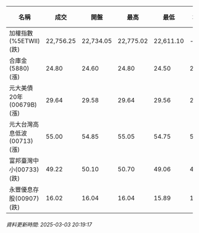 | 名稱 | 成交 | 開盤 | 最高 | 最低 | 均價 | 成交金額(億) | 昨收 | 漲跌幅 | 漲跌 | 總量 | 昨量 | 振幅 |
| -------- | -------- | -------- | -------- |-------- | -------- | -------- |-------- |-------- |-------- | -------- | -------- |-------- |
|加權指數(%5ETWII) (跌)|22,756.25|22,734.05|22,775.02|22,611.10|-|4,208.00|23,053.18|1.29%|296.93|7,224,378|0|0.71%|
|合庫金(5880) (漲)|24.80|24.60|24.80|24.50|24.66|4.61|24.55|1.02%|0.25|18,676|15,688|1.22%|
|元大美債20年(00679B) (漲)|29.64|29.58|29.64|29.56|29.60|26.63|29.51|0.44%|0.13|89,966|91,310|0.27%|
|元大台灣高息低波(00713) (漲)|55.00|54.85|55.05|54.75|54.90|9.60|54.95|0.09%|0.05|17,486|11,847|0.55%|
|富邦臺灣中小(00733) (跌)|49.22|50.10|50.70|49.06|49.42|2.19|50.70|2.92%|1.48|4,432|2,016|3.23%|
|永豐優息存股(00907) (跌)|16.02|16.04|16.04|15.89|15.98|0.305|16.04|0.12%|0.02|1,910|2,777|0.94%|
###### 資料更新時間: 2025-03-03 20:19:17